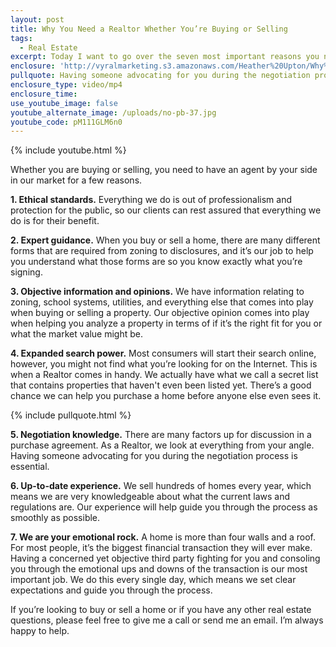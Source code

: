 ```yaml
---
layout: post
title: Why You Need a Realtor Whether You’re Buying or Selling
tags:
  - Real Estate
excerpt: Today I want to go over the seven most important reasons you need a Realtor when buying or selling a home.
enclosure: 'http://vyralmarketing.s3.amazonaws.com/Heather%20Upton/Why%20You%20Need%20a%20Realtor%20Whether%20Youre%20Buying%20or%20Selling.mp4'
pullquote: Having someone advocating for you during the negotiation process is essential.
enclosure_type: video/mp4
enclosure_time:
use_youtube_image: false
youtube_alternate_image: /uploads/no-pb-37.jpg
youtube_code: pM111GLM6n0
---
```



{% include youtube.html %}

Whether you are buying or selling, you need to have an agent by your side in our market for a few reasons.

**1. Ethical standards.** Everything we do is out of professionalism and protection for the public, so our clients can rest assured that everything we do is for their benefit.

**2. Expert guidance.** When you buy or sell a home, there are many different forms that are required from zoning to disclosures, and it’s our job to help you understand what those forms are so you know exactly what you’re signing.

**3. Objective information and opinions.** We have information relating to zoning, school systems, utilities, and everything else that comes into play when buying or selling a property. Our objective opinion comes into play when helping you analyze a property in terms of if it’s the right fit for you or what the market value might be.

**4. Expanded search power.** Most consumers will start their search online, however, you might not find what you’re looking for on the Internet. This is when a Realtor comes in handy. We actually have what we call a secret list that contains properties that haven't even been listed yet. There’s a good chance we can help you purchase a home before anyone else even sees it.

{% include pullquote.html %}

**5. Negotiation knowledge.** There are many factors up for discussion in a purchase agreement. As a Realtor, we look at everything from your angle. Having someone advocating for you during the negotiation process is essential.

**6. Up-to-date experience.** We sell hundreds of homes every year, which means we are very knowledgeable about what the current laws and regulations are. Our experience will help guide you through the process as smoothly as possible.

**7. We are your emotional rock.** A home is more than four walls and a roof. For most people, it’s the biggest financial transaction they will ever make. Having a concerned yet objective third party fighting for you and consoling you through the emotional ups and downs of the transaction is our most important job. We do this every single day, which means we set clear expectations and guide you through the process.

If you’re looking to buy or sell a home or if you have any other real estate questions, please feel free to give me a call or send me an email. I’m always happy to help.